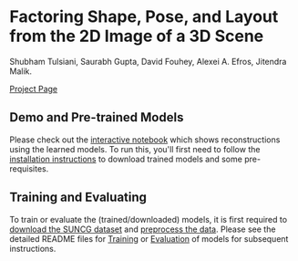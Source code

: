 # Factoring Shape, Pose, and Layout from the 2D Image of a 3D Scene

Shubham Tulsiani, Saurabh Gupta, David Fouhey, Alexei A. Efros, Jitendra Malik.

[Project Page](https://shubhtuls.github.io/factored3d/)


## Demo and Pre-trained Models

Please check out the [interactive notebook](demo/demo.ipynb) which shows reconstructions using the learned models. To run this, you'll first need to follow the [installation instructions](docs/Installation.md) to download trained models and some pre-requisites.

## Training and Evaluating
To train or evaluate the (trained/downloaded) models, it is first required to [download the SUNCG dataset](docs/suncg_data.md) and [preprocess the data](docs/preprocessing.md). Please see the detailed README files for [Training](docs/training.md) or [Evaluation](docs/evaluation.md) of models for subsequent instructions.
